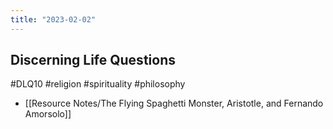 ```yaml
---
title: "2023-02-02"
---
```

## Discerning Life Questions
#DLQ10 #religion #spirituality #philosophy 

- [[Resource Notes/The Flying Spaghetti Monster, Aristotle, and Fernando Amorsolo]]


